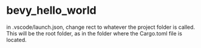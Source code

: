 # bevy_hello_world

in .vscode/launch.json, change rect to whatever the project folder is called. This will be the root folder, as in the folder where the Cargo.toml file is located.
